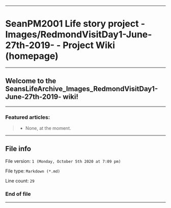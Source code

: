 
***

# SeanPM2001 Life story project - Images/RedmondVisitDay1-June-27th-2019- - Project Wiki (homepage)

***

## Welcome to the SeansLifeArchive_Images_RedmondVisitDay1-June-27th-2019- wiki!

***

### Featured articles:

> * None, at the moment.

***

## File info

File version: `1 (Monday, October 5th 2020 at 7:09 pm)`

File type: `Markdown (*.md)`

Line count: `29`

### End of file

***
